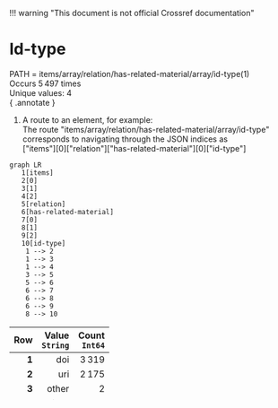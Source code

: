 !!! warning "This document is not official Crossref documentation"
# Id-type
PATH = items/array/relation/has-related-material/array/id-type(1)  
Occurs 5 497 times  
Unique values: 4  
{ .annotate }

1. A route to an element, for example:  
   The route "items/array/relation/has-related-material/array/id-type" corresponds to navigating through the JSON indices as  
   ["items"][0]["relation"]["has-related-material"][0]["id-type"]  

```mermaid
graph LR
   1[items]
   2[0]
   3[1]
   4[2]
   5[relation]
   6[has-related-material]
   7[0]
   8[1]
   9[2]
   10[id-type]
    1 --> 2
    1 --> 3
    1 --> 4
    3 --> 5
    5 --> 6
    6 --> 7
    6 --> 8
    6 --> 9
    8 --> 10
```

| **Row** | **Value**<br>`String` | **Count**<br>`Int64` |
|--------:|----------------------:|---------------------:|
| **1**   | doi                   | 3 319                |
| **2**   | uri                   | 2 175                |
| **3**   | other                 | 2                    |
| **4**   | issn                  | 1                    |

